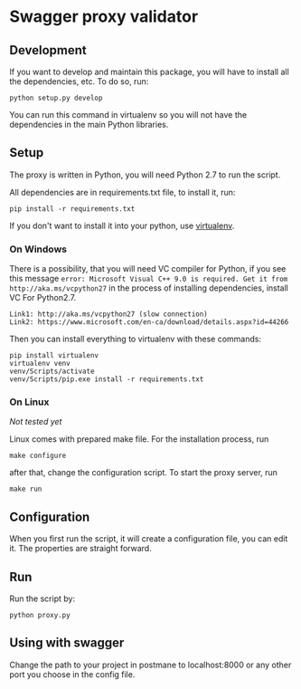 Swagger proxy validator
=======================

Development
-----------

If you want to develop and maintain this package, you will have to install all the dependencies,
etc. To do so, run:

    python setup.py develop

You can run this command in virtualenv so you will not have the dependencies in the main Python
libraries.

Setup
-----

The proxy is written in Python, you will need Python 2.7 to run the script.

All dependencies are in requirements.txt file, to install it, run:

    pip install -r requirements.txt

If you don't want to install it into your python, use
[virtualenv](http://docs.python-guide.org/en/latest/dev/virtualenvs/).

### On Windows

There is a possibility, that you will need VC compiler for Python, if you see this message
`error: Microsoft Visual C++ 9.0 is required. Get it from http://aka.ms/vcpython27` in the
process of installing dependencies, install VC For Python2.7.

    Link1: http://aka.ms/vcpython27 (slow connection)
    Link2: https://www.microsoft.com/en-ca/download/details.aspx?id=44266

Then you can install everything to virtualenv with these commands:

    pip install virtualenv
    virtualenv venv
    venv/Scripts/activate
    venv/Scripts/pip.exe install -r requirements.txt

### On Linux

_Not tested yet_

Linux comes with prepared make file. For the installation process, run

    make configure

after that, change the configuration script. To start the proxy server, run

    make run

Configuration
-------------

When you first run the script, it will create a configuration file, you can edit it.
The properties are straight forward.

Run
---

Run the script by:

    python proxy.py

Using with swagger
------------------

Change the path to your project in postmane to localhost:8000 or any other port you choose
in the config file.
